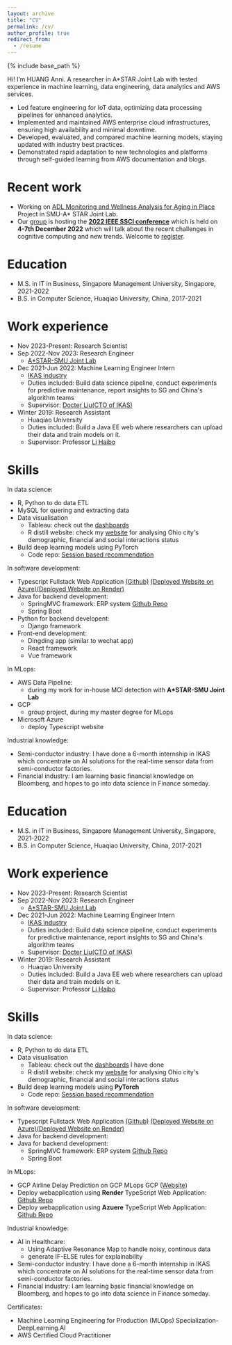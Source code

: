 ```yaml
---
layout: archive
title: "CV"
permalink: /cv/
author_profile: true
redirect_from:
  - /resume
---
```


{% include base_path %}

Hi! I’m HUANG Anni.
A researcher in A*STAR Joint Lab with tested experience in machine learning, data engineering, data analytics and AWS services.
- Led feature engineering for IoT data, optimizing data processing pipelines for enhanced analytics.
- Implemented and maintained AWS enterprise cloud infrastructures, ensuring high availability and minimal downtime.
- Developed, evaluated, and compared machine learning models, staying updated with industry best practices.
- Demonstrated rapid adaptation to new technologies and platforms through self-guided learning from AWS documentation and blogs.

Recent work
======

* Working on [ADL Monitoring and Wellness Analysis for Aging in Place](https://site.smu.edu.sg/sajl#research-pillars/human-ai-synergy) Project in SMU-A* STAR Joint Lab. 
* Our [group](https://sites.google.com/smu.edu.sg/cognitiveandneuralcomputing/home) is hosting the **[2022 IEEE SSCI conference](https://www.ieeessci2022.org/index.html)** which is held on **4-7th December 2022** which will talk about the recent challenges in cognitive computing and new trends. Welcome to [register](https://www.ieeessci2022.org/registration.html).

Education
======

* M.S. in IT in Business, Singapore Management University, Singapore, 2021-2022
* B.S. in Computer Science, Huaqiao University, China, 2017-2021

Work experience
======
* Nov 2023-Present: Research Scientist
* Sep 2022-Nov 2023: Research Engineer
  * [A*STAR-SMU Joint Lab](https://site.smu.edu.sg/sajl)
* Dec 2021-Jun 2022: Machine Learning Engineer Intern
  * [IKAS industry](https://www.ikasinfo.com/)
  * Duties included: Build data science pipeline, conduct experiments for predictive maintenance, report insights to SG and China's algorithm teams
  * Supervisor: [Docter Liu(CTO of IKAS)](https://www.linkedin.com/in/bin-liu-phd-pmp-aa338760/?originalSubdomain=sg)
* Winter 2019: Research Assistant
  * Huaqiao University
  * Duties included: Build a Java EE web where researchers can upload their data and train models on it.
  * Supervisor: Professor [Li Haibo](https://faculty.hqu.edu.cn/lihaibo/en/index.htm)  
  
Skills
======
In data science:

* R, Python to do data ETL
* MySQL for quering and extracting data
* Data visualisation
  * Tableau: check out the [dashboards](https://public.tableau.com/app/profile/huang.anni/)
  * R distill website: check my [website](https://www.linkedin.com/in/annihuang2021/overlay/1635495604261/single-media-viewer/) for analysing Ohio city's demographic, financial and social interactions status
* Build deep learning models using PyTorch
  * Code repo: [Session based recommendation](https://github.com/AmazingDD/serenRec/tree/dev/seren/model)

In software development:
* Typescript Fullstack Web Application [(Github)](https://github.com/WideSu?tab=repositories) [(Deployed Website on Azure)](https://typescript-fullstack.azurewebsites.net/)[(Deployed Website on Render)](https://dashboard.render.com/web/srv-clecb7vgsrdc739rgte0)
* Java for backend development:
  * SpringMVC framework: ERP system [Github Repo](https://github.com/WideSu/JavaEEWeb)
  * Spring Boot
* Python for backend developent:
  * Django framework
* Front-end development:
  * Dingding app (similar to wechat app)
  * React framework
  * Vue framework

In MLops:
* AWS Data Pipeline:
  * during my work for in-house MCI detection with **A*STAR-SMU Joint Lab**
* GCP
  * group project, during my master degree for MLops
* Microsoft Azure
  * deploy Typescript website

Industrial knowledge:
* Semi-conductor industry: I have done a 6-month internship in IKAS which concentrate on AI solutions for the real-time sensor data from semi-conductor factories.
* Financial industry: I am learning basic financial knowledge on Bloomberg, and hopes to go into data science in Finance someday.

Education
======
* M.S. in IT in Business, Singapore Management University, Singapore, 2021-2022
* B.S. in Computer Science, Huaqiao University, China, 2017-2021

Work experience
======
* Nov 2023-Present: Research Scientist
* Sep 2022-Nov 2023: Research Engineer
  * [A*STAR-SMU Joint Lab](https://site.smu.edu.sg/sajl)
* Dec 2021-Jun 2022: Machine Learning Engineer Intern
  * [IKAS industry](https://www.ikasinfo.com/)
  * Duties included: Build data science pipeline, conduct experiments for predictive maintenance, report insights to SG and China's algorithm teams
  * Supervisor: [Docter Liu(CTO of IKAS)](https://www.linkedin.com/in/bin-liu-phd-pmp-aa338760/?originalSubdomain=sg)
* Winter 2019: Research Assistant
  * Huaqiao University
  * Duties included: Build a Java EE web where researchers can upload their data and train models on it.
  * Supervisor: Professor [Li Haibo](https://faculty.hqu.edu.cn/lihaibo/en/index.htm)  
  
Skills
======
In data science:

* R, Python to do data ETL
* Data visualisation
  * Tableau: check out the [dashboards](https://public.tableau.com/app/profile/huang.anni/) I have done
  * R distill website: check my [website](https://www.linkedin.com/in/annihuang2021/overlay/1635495604261/single-media-viewer/) for analysing Ohio city's demographic, financial and social interactions status
* Build deep learning models using **PyTorch**
  * Code repo: [Session based recommendation](https://github.com/AmazingDD/serenRec/tree/dev/seren/model)

In software development:
* Typescript Fullstack Web Application [(Github)](https://github.com/WideSu?tab=repositories) [(Deployed Website on Azure)](https://typescript-fullstack.azurewebsites.net/)[(Deployed Website on Render)](https://dashboard.render.com/web/srv-clecb7vgsrdc739rgte0)
* Java for backend development:
* Java for backend development:
  * SpringMVC framework: ERP system [Github Repo](https://github.com/WideSu/JavaEEWeb)
  * Spring Boot

In MLops:
* GCP
  Airline Delay Prediction on GCP MLops GCP ([Website](https://widesu.github.io/projects/project-3/))
* Deploy webapplication using **Render**
  TypeScript Web Application: [Github Repo](https://typescript-v2.onrender.com)
* Deploy webapplication using **Azuere**
  TypeScript Web Application: [Github Repo](https://typescript-fullstack.azurewebsites.net/)

Industrial knowledge:
* AI in Healthcare:
  * Using Adaptive Resonance Map to handle noisy, continous data 
  * generate IF-ELSE rules for explainability
* Semi-conductor industry: I have done a 6-month internship in IKAS which concentrate on AI solutions for the real-time sensor data from semi-conductor factories.
* Financial industry: I am learning basic financial knowledge on Bloomberg, and hopes to go into data science in Finance someday.

Certificates:
* Machine Learning Engineering for Production (MLOps) Specialization-DeepLearning.AI
* AWS Certified Cloud Practitioner

<!-- Publications
======
  <ul>{% for post in site.publications %}
    {% include archive-single-cv.html %}
  {% endfor %}</ul>
  
Talks
======
  <ul>{% for post in site.talks %}
    {% include archive-single-talk-cv.html %}
  {% endfor %}</ul>
  
Service and leadership
======
* Currently signed in to 43 different slack teams -->
